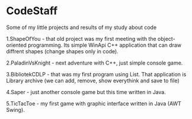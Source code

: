 # CodeStaff
Some of my little projects and results of my study about code


1.ShapeOfYou - that old project was my first meeting with the object-oriented programming. Its simple WinApi C++ application that can draw diffrent shapes (change shapes only in code).

2.PaladinVsKnight - next adventure with C++, just simple console game.

3.BibliotekCDLP - that was my first program using List. That application is Library archive (we can add, remove, show everythink and save to file)

4.Saper - just another console game but this time written in Java.

5.TicTacToe - my first game with graphic interface written in Java (AWT Swing).






